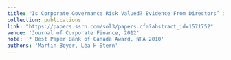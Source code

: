 ```yaml
---
title: "Is Corporate Governance Risk Valued? Evidence From Directors’ and Officers’ Insurance"
collection: publications
link: "https://papers.ssrn.com/sol3/papers.cfm?abstract_id=1571752"
venue: 'Journal of Corporate Finance, 2012'
note: '* Best Paper Bank of Canada Award, NFA 2010'
authors: 'Martin Boyer, Léa H Stern'
---
```

